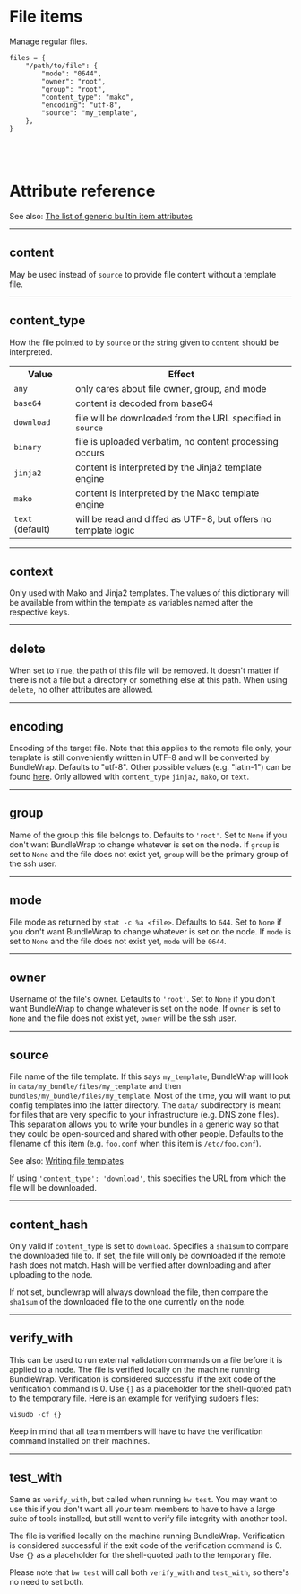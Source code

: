 # File items

Manage regular files.

    files = {
        "/path/to/file": {
            "mode": "0644",
            "owner": "root",
            "group": "root",
            "content_type": "mako",
            "encoding": "utf-8",
            "source": "my_template",
        },
    }

<br><br>

# Attribute reference

See also: [The list of generic builtin item attributes](../repo/items.py.md#builtin-item-attributes)

<hr>

## content

May be used instead of `source` to provide file content without a template file.

<hr>

## content_type

How the file pointed to by `source` or the string given to `content` should be interpreted.

<table>
<tr><th>Value</th><th>Effect</th></tr>
<tr><td><code>any</code></td><td>only cares about file owner, group, and mode</td></tr>
<tr><td><code>base64</code></td><td>content is decoded from base64</td></tr>
<tr><td><code>download</code></td><td>file will be downloaded from the URL specified in <code>source</code></td></tr>
<tr><td><code>binary</code></td><td>file is uploaded verbatim, no content processing occurs</td></tr>
<tr><td><code>jinja2</code></td><td>content is interpreted by the Jinja2 template engine</td></tr>
<tr><td><code>mako</code></td><td>content is interpreted by the Mako template engine</td></tr>
<tr><td><code>text</code> (default)</td><td>will be read and diffed as UTF-8, but offers no template logic</td></tr>
</table>

<hr>

## context

Only used with Mako and Jinja2 templates. The values of this dictionary will be available from within the template as variables named after the respective keys.

<hr>

## delete

When set to `True`, the path of this file will be removed. It doesn't matter if there is not a file but a directory or something else at this path. When using `delete`, no other attributes are allowed.

<hr>

## encoding

Encoding of the target file. Note that this applies to the remote file only, your template is still conveniently written in UTF-8 and will be converted by BundleWrap. Defaults to "utf-8". Other possible values (e.g. "latin-1") can be found [here](http://docs.python.org/2/library/codecs.html#standard-encodings). Only allowed with `content_type` `jinja2`, `mako`, or `text`.

<hr>

## group

Name of the group this file belongs to. Defaults to `'root'`. Set to `None` if you don't want BundleWrap to change whatever is set on the node. If `group` is set to `None` and the file does not exist yet, `group` will be the primary group of the ssh user.

<hr>

## mode

File mode as returned by `stat -c %a <file>`. Defaults to `644`. Set to `None` if you don't want BundleWrap to change whatever is set on the node. If `mode` is set to `None` and the file does not exist yet, `mode` will be `0644`.

<hr>

## owner

Username of the file's owner. Defaults to `'root'`. Set to `None` if you don't want BundleWrap to change whatever is set on the node.  If `owner` is set to `None` and the file does not exist yet, `owner` will be the ssh user.

<hr>

## source

File name of the file template. If this says `my_template`, BundleWrap will look in `data/my_bundle/files/my_template` and then `bundles/my_bundle/files/my_template`. Most of the time, you will want to put config templates into the latter directory. The `data/` subdirectory is meant for files that are very specific to your infrastructure (e.g. DNS zone files). This separation allows you to write your bundles in a generic way so that they could be open-sourced and shared with other people. Defaults to the filename of this item (e.g. `foo.conf` when this item is `/etc/foo.conf`).

See also: [Writing file templates](../guide/item_file_templates.md)

If using `'content_type': 'download'`, this specifies the URL from which the file will be downloaded.

<hr>

## content_hash

Only valid if `content_type` is set to `download`. Specifies a `sha1sum` to compare the downloaded file to. If set, the file will only be downloaded if the remote hash does not match. Hash will be verified after downloading and after uploading to the node.

If not set, bundlewrap will always download the file, then compare the `sha1sum` of the downloaded file to the one currently on the node.

<hr>

## verify_with

This can be used to run external validation commands on a file before it is applied to a node. The file is verified locally on the machine running BundleWrap. Verification is considered successful if the exit code of the verification command is 0. Use `{}` as a placeholder for the shell-quoted path to the temporary file. Here is an example for verifying sudoers files:

<pre><code class="nohighlight">visudo -cf {}</code></pre>

Keep in mind that all team members will have to have the verification command installed on their machines.

<hr>

## test_with

Same as `verify_with`, but called when running `bw test`. You may want to use this if you don't want all your team members to have to have a large suite of tools installed, but still want to verify file integrity with another tool.

The file is verified locally on the machine running BundleWrap. Verification is considered successful if the exit code of the verification command is 0. Use `{}` as a placeholder for the shell-quoted path to the temporary file.

Please note that `bw test` will call both `verify_with` and `test_with`, so there's no need to set both.
